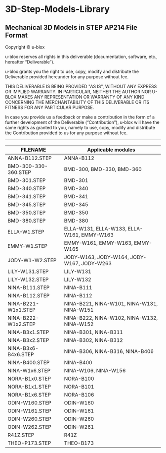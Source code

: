 ﻿# 3D-Step-Models-Library
Mechanical 3D Models in STEP AP214 File Format
--------------------------------------------------------------------------------

Copyright &copy; u-blox 

u-blox reserves all rights in this deliverable (documentation, software, etc., 
hereafter “Deliverable”). 

u-blox grants you the right to use, copy, modify and distribute the Deliverable
provided hereunder for any purpose without fee.  

THIS DELIVERABLE IS BEING PROVIDED "AS IS", WITHOUT ANY EXPRESS OR IMPLIED 
WARRANTY. IN PARTICULAR, NEITHER THE AUTHOR NOR U-BLOX MAKES ANY REPRESENTATION 
OR WARRANTY OF ANY KIND CONCERNING THE MERCHANTABILITY OF THIS DELIVERABLE 
OR ITS FITNESS FOR ANY PARTICULAR PURPOSE.

In case you provide us a feedback or make a contribution in the form of a 
further development of the Deliverable (“Contribution”), u-blox will have the 
same rights as granted to you, namely to use, copy, modify and distribute the 
Contribution provided to us for any purpose without fee.

-------------------------------------------------------------------------------

|FILENAME            |Applicable modules |
|--------------------|-------------------|
|ANNA-B112.STEP      |ANNA-B112|
|BMD-300-330-360.STEP|BMD-300, BMD-330, BMD-360|
|BMD-301.STEP        |BMD-301|
|BMD-340.STEP        |BMD-340|
|BMD-341.STEP        |BMD-341|
|BMD-345.STEP        |BMD-345|
|BMD-350.STEP        |BMD-350|
|BMD-380.STEP        |BMD-380|
|ELLA-W1.STEP        |ELLA-W131, ELLA-W133, ELLA-W161, EMMY-W163|
|EMMY-W1.STEP        |EMMY-W161, EMMY-W163, EMMY-W165|
|JODY-W1-W2.STEP     |JODY-W163, JODY-W164, JODY-W167, JODY-W263|
|LILY-W131.STEP      |LILY-W131|
|LILY-W132.STEP      |LILY-W132|
|NINA-B111.STEP      |NINA-B111|
|NINA-B112.STEP      |NINA-B112|
|NINA-B221-W1x1.STEP |NINA-B221, NINA-W101, NINA-W131, NINA-W151|
|NINA-B222-W1x2.STEP |NINA-B222, NINA-W102, NINA-W132, NINA-W152|
|NINA-B3x1.STEP      |NINA-B301, NINA-B311|
|NINA-B3x2.STEP      |NINA-B302, NINA-B312|
|NINA-B3x6-B4x6.STEP |NINA-B306, NINA-B316, NINA-B406|
|NINA-B400.STEP      |NINA-B400|
|NINA-W1x6.STEP      |NINA-W106, NINA-W156|
|NORA-B1x0.STEP      |NORA-B100|
|NORA-B1x1.STEP      |NORA-B101|
|NORA-B1x6.STEP      |NORA-B106|
|ODIN-W160.STEP      |ODIN-W160|
|ODIN-W161.STEP      |ODIN-W161|
|ODIN-W260.STEP      |ODIN-W260|
|ODIN-W262.STEP      |ODIN-W261|
|R41Z.STEP           |R41Z|
|THEO-P173.STEP      |THEO-B173|
